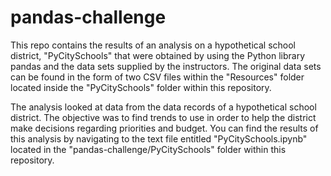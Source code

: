 # pandas-challenge

This repo contains the results of an analysis on a hypothetical school district, "PyCitySchools" that were obtained by using the Python library pandas and the data sets supplied by the instructors. The original data sets can be found in the form of two CSV files within the "Resources" folder located inside the "PyCitySchools" folder within this repository.

The analysis looked at data from the data records of a hypothetical school district. The objective was to find trends to use in order to help the district make decisions regarding priorities and budget. You can find the results of this analysis by navigating to the text file entitled "PyCitySchools.ipynb" located in the "pandas-challenge/PyCitySchools" folder within this repository.
